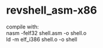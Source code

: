 # revshell_asm-x86


compile with:<br>
nasm -felf32 shell.asm -o shell.o<br>
ld -m elf_i386 shell.o -o shell
